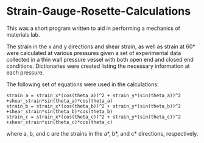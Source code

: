 # Strain-Gauge-Rosette-Calculations

This was a short program written to aid in performing a mechanics of materials lab.

The strain in the x and y directions and shear strain, as well as strain at 60* were 
calculated at various pressures given a set of experimental data collected in a thin 
wall pressure vessel with both open end and closed end conditions. Dictionaries were 
created listing the necessary information at each pressure.

The following set of equations were used in the calculations:

    strain_a = strain_x*(cos(theta_a))^2 + strain_y*(sin(theta_a))^2 +shear_strain*sin(theta_a)*cos(theta_a)
    strain_b = strain_x*(cos(theta_b))^2 + strain_y*(sin(theta_b))^2 +shear_strain*sin(theta_b)*cos(theta_b)
    strain_c = strain_x*(cos(theta_c))^2 + strain_y*(sin(theta_c))^2 +shear_strain*sin(theta_c)*cos(theta_c)

where a, b, and c are the strains in the a*, b*, and c* directions, respectively.  
